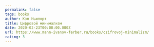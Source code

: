 ```yaml
---
permalink: false
tags: books
author: Кэл Ньюпорт
title: Цифровой минимализм
date: 2020-02-23T00:00:00.000Z
url: https://www.mann-ivanov-ferber.ru/books/czifrovoj-minimalizm/
rating: 3
---
```

